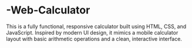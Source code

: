 # -Web-Calculator
This is a fully functional, responsive calculator built using HTML, CSS, and JavaScript. Inspired by modern UI design, it mimics a mobile calculator layout with basic arithmetic operations and a clean, interactive interface.
